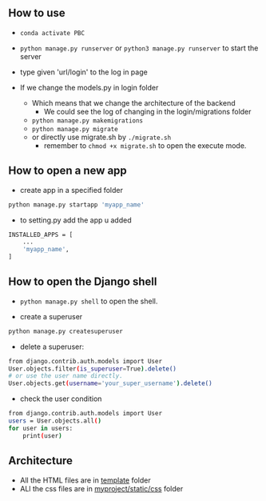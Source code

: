 ## How to use
- `conda activate PBC`
- `python manage.py runserver` or `python3 manage.py runserver` to start the server
- type given 'url/login' to the log in page

- If we change the models.py in login folder
    - Which means that we change the architecture of the backend
        - We could see the log of changing in the login/migrations folder
    - `python manage.py makemigrations`
    - `python manage.py migrate`
    - or directly use migrate.sh by `./migrate.sh`
        - remember to `chmod +x migrate.sh` to open the execute mode.

## How to open a new app
- create app in a specified folder
```bash
python manage.py startapp 'myapp_name'
```
- to setting.py add the app u added
```bash
INSTALLED_APPS = [
    ...
    'myapp_name',
]
```

## How to open the Django shell
- `python manage.py shell` to open the shell.

- create a superuser
```bash
python manage.py createsuperuser
```

- delete a superuser:
```bash
from django.contrib.auth.models import User
User.objects.filter(is_superuser=True).delete()
# or use the user name directly.
User.objects.get(username='your_super_username').delete()
```

- check the user condition
```bash
from django.contrib.auth.models import User
users = User.objects.all()
for user in users:
    print(user)
```

## Architecture
- All the HTML files are in [template](https://github.com/Bai1026/PBC_Final_Project/tree/main/platform/templates) folder
- ALl the css files are in [myproject/static/css](https://github.com/Bai1026/PBC_Final_Project/tree/main/platform/myproject/static/css) folder
